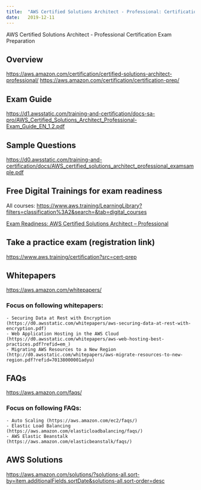 ```yaml
---
title:  "AWS Certified Solutions Architect - Professional: Certification Preparation"
date:   2019-12-11
---
```


AWS Certified Solutions Architect - Professional Certification Exam Preparation

## Overview
https://aws.amazon.com/certification/certified-solutions-architect-professional/
https://aws.amazon.com/certification/certification-prep/

## Exam Guide
https://d1.awsstatic.com/training-and-certification/docs-sa-pro/AWS_Certified_Solutions_Architect_Professional-Exam_Guide_EN_1.2.pdf

## Sample Questions
https://d0.awsstatic.com/training-and-certification/docs/AWS_certified_solutions_architect_professional_examsample.pdf

## Free Digital Trainings for exam readiness
All courses:
https://www.aws.training/LearningLibrary?filters=classification%3A2&search=&tab=digital_courses

[Exam Readiness: AWS Certified Solutions Architect – Professional](https://www.aws.training/Details/eLearning?id=34737)

## Take a practice exam (registration link)
https://www.aws.training/certification?src=cert-prep

## Whitepapers
https://aws.amazon.com/whitepapers/

### Focus on following whitepapers:
	- Securing Data at Rest with Encryption (https://d0.awsstatic.com/whitepapers/aws-securing-data-at-rest-with-encryption.pdf) 
	- Web Application Hosting in the AWS Cloud (https://d0.awsstatic.com/whitepapers/aws-web-hosting-best-practices.pdf?refid=em_) 
	- Migrating AWS Resources to a New Region (http://d0.awsstatic.com/whitepapers/aws-migrate-resources-to-new-region.pdf?refid=70138000001adyu)

## FAQs
https://aws.amazon.com/faqs/

### Focus on following FAQs: 
	- Auto Scaling (https://aws.amazon.com/ec2/faqs/)
 	- Elastic Load Balancing (https://aws.amazon.com/elasticloadbalancing/faqs/) 
	- AWS Elastic Beanstalk (https://aws.amazon.com/elasticbeanstalk/faqs/)
  
## AWS Solutions
https://aws.amazon.com/solutions/?solutions-all.sort-by=item.additionalFields.sortDate&solutions-all.sort-order=desc

